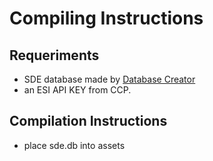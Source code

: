 # Compiling Instructions

## Requeriments

* SDE database made by [Database Creator](http://github.com/rafaga/databaseCreator/)
* an ESI API KEY from CCP.

## Compilation Instructions

* place sde.db into assets
